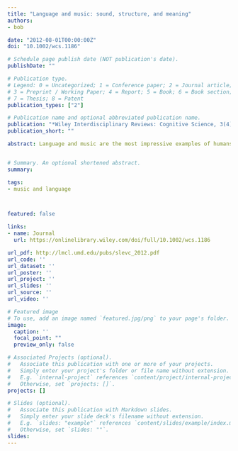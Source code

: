 ```yaml
---
title: "Language and music: sound, structure, and meaning"
authors:
- bob

date: "2012-08-01T00:00:00Z"
doi: "10.1002/wcs.1186"

# Schedule page publish date (NOT publication's date).
publishDate: ""

# Publication type.
# Legend: 0 = Uncategorized; 1 = Conference paper; 2 = Journal article;
# 3 = Preprint / Working Paper; 4 = Report; 5 = Book; 6 = Book section;
# 7 = Thesis; 8 = Patent
publication_types: ["2"]

# Publication name and optional abbreviated publication name.
publication: "*Wiley Interdisciplinary Reviews: Cognitive Science, 3(4), 483-492*"
publication_short: ""

abstract: Language and music are the most impressive examples of humans’ capacity to process complex sound and structure. Though interest in the relationship between these two abilities has a long history, only recently has cognitive and neuroscientific research started to illuminate both what is shared and what is distinct between linguistic and musical processing. This review considers evidence for a link between language and music at three levels of analysis<b>:</b> sound, structure, and meaning. These links not only inform our understanding of language and music, but also add to a more basic understanding of our processing of complex auditory stimuli, structure, meaning, and emotion.


# Summary. An optional shortened abstract.
summary:

tags:
- music and language



featured: false

links:
- name: Journal
  url: https://onlinelibrary.wiley.com/doi/full/10.1002/wcs.1186

url_pdf: http://lmcl.umd.edu/pubs/slevc_2012.pdf
url_code: ''
url_dataset: ''
url_poster: ''
url_project: ''
url_slides: ''
url_source: ''
url_video: ''

# Featured image
# To use, add an image named `featured.jpg/png` to your page's folder. 
image:
  caption: ''
  focal_point: ""
  preview_only: false

# Associated Projects (optional).
#   Associate this publication with one or more of your projects.
#   Simply enter your project's folder or file name without extension.
#   E.g. `internal-project` references `content/project/internal-project/index.md`.
#   Otherwise, set `projects: []`.
projects: []

# Slides (optional).
#   Associate this publication with Markdown slides.
#   Simply enter your slide deck's filename without extension.
#   E.g. `slides: "example"` references `content/slides/example/index.md`.
#   Otherwise, set `slides: ""`.
slides:
---
```


